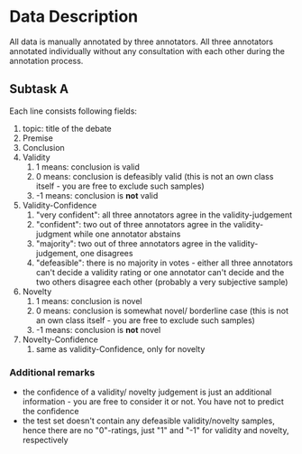 # Data Description

All data is manually annotated by three annotators. All three annotators annotated individually without any consultation with each other during the annotation process.

## Subtask A

Each line consists following fields:

1. topic: title of the debate
2. Premise
3. Conclusion
4. Validity
   1. 1 means: conclusion is valid
   2. 0 means: conclusion is defeasibly valid (this is not an own class itself - you are free to exclude such samples)
   3. -1 means: conclusion is **not** valid
5. Validity-Confidence
   1. "very confident": all three annotators agree in the validity-judgement
   2. "confident": two out of three annotators agree in the validity-judgment while one annotator abstains
   3. "majority": two out of three annotators agree in the validity-judgement, one disagrees
   4. "defeasible": there is no majority in votes - either all three annotators can't decide a validity rating or one annotator can't decide and the two others disagree each other (probably a very subjective sample)
6. Novelty
   1. 1 means: conclusion is novel
   2. 0 means: conclusion is somewhat novel/ borderline case (this is not an own class itself - you are free to exclude such samples)
   3. -1 means: conclusion is **not** novel
7. Novelty-Confidence
   1. same as validity-Confidence, only for novelty

### Additional remarks

- the confidence of a validity/ novelty judgement is just an additional information - you are free to consider it or not. You have not to predict the confidence
- the test set doesn't contain any defeasible validity/novelty samples, hence there are no "0"-ratings, just "1" and "-1" for validity and novelty, respectively
